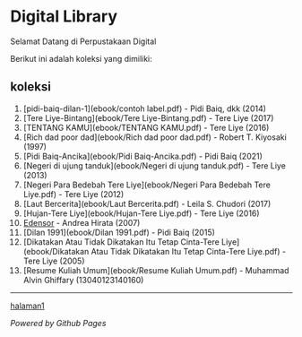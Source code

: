 # Digital Library

Selamat Datang di Perpustakaan Digital

Berikut ini adalah koleksi yang dimiliki:
## koleksi

1. [pidi-baiq-dilan-1](ebook/contoh label.pdf) - Pidi Baiq, dkk (2014)
2. [Tere Liye-Bintang](ebook/Tere Liye-Bintang.pdf) - Tere Liye (2017)
3. [TENTANG KAMU](ebook/TENTANG KAMU.pdf) - Tere Liye (2016)
4. [Rich dad poor dad](ebook/Rich dad poor dad.pdf) - Robert T. Kiyosaki (1997)
5. [Pidi Baiq-Ancika](ebook/Pidi Baiq-Ancika.pdf) - Pidi Baiq (2021)
6. [Negeri di ujung tanduk](ebook/Negeri di ujung tanduk.pdf) - Tere Liye (2013)
7. [Negeri Para Bedebah Tere Liye](ebook/Negeri Para Bedebah Tere Liye.pdf) - Tere Liye (2012)
8. [Laut Bercerita](ebook/Laut Bercerita.pdf) - Leila S. Chudori (2017)
9. [Hujan-Tere Liye](ebook/Hujan-Tere Liye.pdf) - Tere Liye (2016)
10. [Edensor](ebook/Edensor.pdf) - Andrea Hirata (2007)
11. [Dilan 1991](ebook/Dilan 1991.pdf) - Pidi Baiq (2015)
12. [Dikatakan Atau Tidak Dikatakan Itu Tetap Cinta-Tere Liye](ebook/Dikatakan Atau Tidak Dikatakan Itu Tetap Cinta-Tere Liye.pdf) - Tere Liye (2005)
13. [Resume Kuliah Umum](ebook/Resume Kuliah Umum.pdf) - Muhammad Alvin Ghiffary (13040123140160)

---
[halaman1](webti/halaman1.html)

*Powered by Github Pages*
